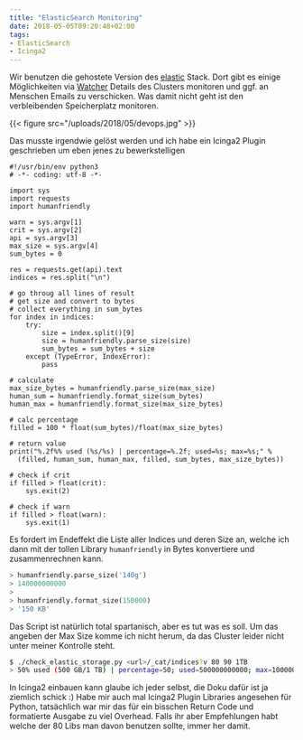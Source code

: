 ```yaml
---
title: "ElasticSearch Monitoring"
date: 2018-05-05T09:20:48+02:00
tags:
- ElasticSearch
- Icinga2
---
```


Wir benutzen die gehostete Version des [elastic](https://www.elastic.co/)
Stack. Dort gibt es einige Möglichkeiten via
[Watcher](https://www.elastic.co/about/press/elastic-introduces-watcher-alerting-for-elasticsearch)
Details des Clusters monitoren und ggf. an Menschen Emails zu verschicken. Was
damit nicht geht ist den verbleibenden Speicherplatz monitoren.

{{< figure src="/uploads/2018/05/devops.jpg" >}}

Das musste irgendwie gelöst werden und ich habe ein Icinga2 Plugin geschrieben
um eben jenes zu bewerkstelligen

```
#!/usr/bin/env python3
# -*- coding: utf-8 -*-

import sys
import requests
import humanfriendly

warn = sys.argv[1]
crit = sys.argv[2]
api = sys.argv[3]
max_size = sys.argv[4]
sum_bytes = 0

res = requests.get(api).text
indices = res.split("\n")

# go throug all lines of result
# get size and convert to bytes
# collect everything in sum_bytes
for index in indices:
    try:
        size = index.split()[9]
        size = humanfriendly.parse_size(size)
        sum_bytes = sum_bytes + size
    except (TypeError, IndexError):
        pass

# calculate
max_size_bytes = humanfriendly.parse_size(max_size)
human_sum = humanfriendly.format_size(sum_bytes)
human_max = humanfriendly.format_size(max_size_bytes)

# calc percentage
filled = 100 * float(sum_bytes)/float(max_size_bytes)

# return value
print("%.2f%% used (%s/%s) | percentage=%.2f; used=%s; max=%s;" %
  (filled, human_sum, human_max, filled, sum_bytes, max_size_bytes))

# check if crit
if filled > float(crit):
    sys.exit(2)

# check if warn
if filled > float(warn):
    sys.exit(1)
```

Es fordert im Endeffekt die Liste aller Indices und deren Size an, welche ich
dann mit der tollen Library `humanfriendly` in Bytes konvertiere und
zusammenrechnen kann.

``` python
> humanfriendly.parse_size('140g')
> 140000000000
>
> humanfriendly.format_size(150000)
> '150 KB'
```

Das Script ist natürlich total spartanisch, aber es tut was es soll. Um das
angeben der Max Size komme ich nicht herum, da das Cluster leider nicht unter
meiner Kontrolle steht.

``` bash
$ ./check_elastic_storage.py <url>/_cat/indices?v 80 90 1TB
> 50% used (500 GB/1 TB) | percentage=50; used=500000000000; max=1000000000000;
```

In Icinga2 einbauen kann glaube ich jeder selbst, die Doku dafür ist ja
ziemlich schick :) Habe mir auch mal Icinga2 Plugin Libraries angesehen für
Python, tatsächlich war mir das für ein bisschen Return Code und formatierte
Ausgabe zu viel Overhead. Falls ihr aber Empfehlungen habt welche der 80 Libs
man davon benutzen sollte, immer her damit.
